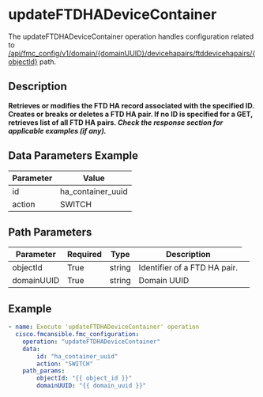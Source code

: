 # updateFTDHADeviceContainer

The updateFTDHADeviceContainer operation handles configuration related to [/api/fmc_config/v1/domain/{domainUUID}/devicehapairs/ftddevicehapairs/{objectId}](/paths//api/fmc_config/v1/domain/{domain_uuid}/devicehapairs/ftddevicehapairs/{object_id}.md) path.&nbsp;
## Description
**Retrieves or modifies the FTD HA record associated with the specified ID. Creates or breaks or deletes a FTD HA pair. If no ID is specified for a GET, retrieves list of all FTD HA pairs. _Check the response section for applicable examples (if any)._**

## Data Parameters Example
| Parameter | Value |
| --------- | -------- |
| id | ha_container_uuid |
| action | SWITCH |

## Path Parameters
| Parameter | Required | Type | Description |
| --------- | -------- | ---- | ----------- |
| objectId | True | string <td colspan=3> Identifier of a FTD HA pair. |
| domainUUID | True | string <td colspan=3> Domain UUID |

## Example
```yaml
- name: Execute 'updateFTDHADeviceContainer' operation
  cisco.fmcansible.fmc_configuration:
    operation: "updateFTDHADeviceContainer"
    data:
        id: "ha_container_uuid"
        action: "SWITCH"
    path_params:
        objectId: "{{ object_id }}"
        domainUUID: "{{ domain_uuid }}"

```